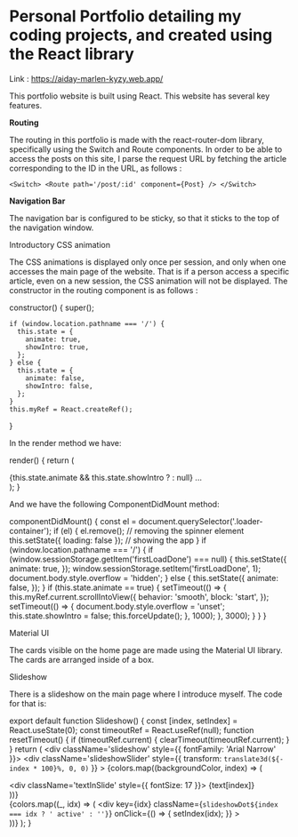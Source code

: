 # Personal Portfolio detailing my coding projects, and created using the React library

Link : https://aiday-marlen-kyzy.web.app/


This portfolio website is built using React. This website has several key features.


<b> Routing </b>


The routing in this portfolio is made with the react-router-dom library, specifically using the Switch and Route components. In order to be able to access the posts on this site, I parse the request URL by fetching the article corresponding to the ID in the URL, as follows :

```
<Switch> <Route path='/post/:id' component={Post} /> </Switch>
```

<b> Navigation Bar </b>


The navigation bar is configured to be sticky, so that it sticks to the top of the navigation window.


Introductory CSS animation


The CSS animations is displayed only once per session, and only when one accesses the main page of the website. That is if a person access a specific article, even on a new session, the CSS animation will not be displayed. The constructor in the routing component is as follows :

constructor() {
    super();

    if (window.location.pathname === '/') {
      this.state = {
        animate: true,
        showIntro: true,
      };
    } else {
      this.state = {
        animate: false,
        showIntro: false,
      };
    }
    this.myRef = React.createRef();
}


In the render method we have:

render() {
    return (
      <div className='Body'>
        {this.state.animate && this.state.showIntro ? <Intro /> : null}
        ...
      </div>
    );
}


And we have the following ComponentDidMount method:

componentDidMount() {
    const el = document.querySelector('.loader-container');
    if (el) {
      el.remove(); // removing the spinner element
      this.setState({ loading: false }); // showing the app
    }
    if (window.location.pathname === '/') {
      if (window.sessionStorage.getItem('firstLoadDone') === null) {
        this.setState({
          animate: true,
        });
        window.sessionStorage.setItem('firstLoadDone', 1);
        document.body.style.overflow = 'hidden';
      } else {
        this.setState({
          animate: false,
        });
      }
      if (this.state.animate == true) {
        setTimeout(() => {
          this.myRef.current.scrollIntoView({
            behavior: 'smooth',
            block: 'start',
          });
          setTimeout(() => {
            document.body.style.overflow = 'unset';
            this.state.showIntro = false;
            this.forceUpdate();
          }, 1000);
        }, 3000);
      }
    }
}


Material UI


The cards visible on the home page are made using the Material UI library. The cards are arranged inside of a box.


Slideshow


There is a slideshow on the main page where I introduce myself. The code for that is:

export default function Slideshow() {
  const [index, setIndex] = React.useState(0);
  const timeoutRef = React.useRef(null);
  function resetTimeout() {
    if (timeoutRef.current) {
      clearTimeout(timeoutRef.current);
    }
  }
  return (
    <div className='slideshow' style={{ fontFamily: 'Arial Narrow' }}>
      <div
        className='slideshowSlider'
        style={{ transform: `translate3d(${-index * 100}%, 0, 0)` }}
      >
        {colors.map((backgroundColor, index) => (
          <div className='slide' key={index}>
            <div className='textInSlide' style={{ fontSize: 17 }}>
              {text[index]}
            </div>
          </div>
        ))}
      </div>
      <div className='slideshowDots'>
        {colors.map((_, idx) => (
          <div
            key={idx}
            className={`slideshowDot${index === idx ? ' active' : ''}`}
            onClick={() => {
              setIndex(idx);
            }}
          ></div>
        ))}
      </div>
    </div>
  );
}
